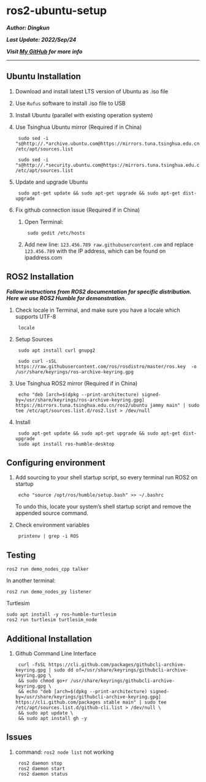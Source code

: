 # ros2-ubuntu-setup

***Author: Dingkun***

***Last Update:  2022/Sep/24***

***Visit [My GitHub](https://github.com/oct19) for more info***

---

## Ubuntu Installation

1. Download and install latest LTS version of Ubuntu as .iso file
2. Use `Rufus` software to install .iso file to USB
3. Install Ubuntu (parallel with existing operation system)
4. Use Tsinghua Ubuntu mirror (Required if in China)

        sudo sed -i "s@http://.*archive.ubuntu.com@https://mirrors.tuna.tsinghua.edu.cn@g" /etc/apt/sources.list

        sudo sed -i "s@http://.*security.ubuntu.com@https://mirrors.tuna.tsinghua.edu.cn@g" /etc/apt/sources.list

5. Update and upgrade Ubuntu

        sudo apt-get update && sudo apt-get upgrade && sudo apt-get dist-upgrade

6. Fix github connection issue (Required if in China)

    1. Open Terminal:

            sudo gedit /etc/hosts

    2. Add new line: `123.456.789 raw.githubusercontent.com` and replace `123.456.789` with the IP address, which can be found on ipaddress.com

## ROS2 Installation

***Follow instructions from ROS2 documentation for specific distribution. Here we use ROS2 Humble for demonstration.***

1. Check locale in Terminal, and make sure you have a locale which supports UTF-8

        locale

2. Setup Sources

        sudo apt install curl gnupg2

        sudo curl -sSL https://raw.githubusercontent.com/ros/rosdistro/master/ros.key  -o /usr/share/keyrings/ros-archive-keyring.gpg

3. Use Tsinghua ROS2 mirror (Required if in China)

        echo "deb [arch=$(dpkg --print-architecture) signed-by=/usr/share/keyrings/ros-archive-keyring.gpg] https://mirrors.tuna.tsinghua.edu.cn/ros2/ubuntu jammy main" | sudo tee /etc/apt/sources.list.d/ros2.list > /dev/null

4. Install

        sudo apt-get update && sudo apt-get upgrade && sudo apt-get dist-upgrade
        sudo apt install ros-humble-desktop

## Configuring environment

1. Add sourcing to your shell startup script, so every terminal run ROS2 on startup

        echo "source /opt/ros/humble/setup.bash" >> ~/.bashrc

    To undo this, locate your system’s shell startup script and remove the appended source command.

2. Check environment variables

        printenv | grep -i ROS

## Testing

    ros2 run demo_nodes_cpp talker

In another terminal:

    ros2 run demo_nodes_py listener

Turtlesim

    sudo apt install -y ros-humble-turtlesim
    ros2 run turtlesim turtlesim_node

## Additional Installation

1. Github Command Line Interface

        curl -fsSL https://cli.github.com/packages/githubcli-archive-keyring.gpg | sudo dd of=/usr/share/keyrings/githubcli-archive-keyring.gpg \
        && sudo chmod go+r /usr/share/keyrings/githubcli-archive-keyring.gpg \
        && echo "deb [arch=$(dpkg --print-architecture) signed-by=/usr/share/keyrings/githubcli-archive-keyring.gpg] https://cli.github.com/packages stable main" | sudo tee /etc/apt/sources.list.d/github-cli.list > /dev/null \
        && sudo apt update \
        && sudo apt install gh -y

## Issues

1. command: `ros2 node list` not working

        ros2 daemon stop
        ros2 daemon start
        ros2 daemon status
